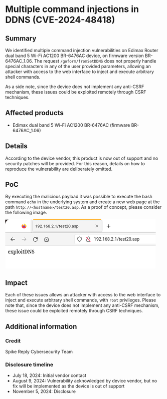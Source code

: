 # Multiple command injections in DDNS (CVE-2024-48418) #

## Summary

We identified multiple command injection vulnerabilities on Edimax Router dual band 5 Wi-Fi AC1200 BR-6476AC device, on firmware version BR-6476AC\_1.06. The request `/goform/fromSetDDNS` does not
properly handle special characters in any of the user provided parameters, allowing an attacker with access to the web interface to inject and execute arbitrary shell commands.

As a side note, since the device does not implement any anti-CSRF mechanism, these issues could be exploited remotely through CSRF techniques.

## Affected products
* Edimax dual band 5 Wi-Fi AC1200 BR-6476AC (firmware BR-6476AC\_1.06)

## Details
According to the device vendor, this product is now out of support and no security patches will be provided. For this reason, details on how to reproduce the vulnerability are deliberately omitted.

## PoC
By executing the malicious payload it was possible to execute the bash command `echo` in the underlying system and create a new web page at the path `http://<hostname>/test20.asp`. As a proof of concept, please consider the following image.

![PoC DDNS exploit](./img/exploit_ddns.png)

## Impact
Each of these issues allows an attacker with access to the web interface to inject and execute arbitrary shell commands, with `root` privileges. Please note that, since the device does not implement any anti-CSRF mechanism, these issue could be exploited remotely through CSRF techniques.

## Additional information

### Credit
Spike Reply Cybersecurity Team

### Disclosure timeline
- July 18, 2024: Initial vendor contact
- August 9, 2024: Vulnerability acknowledged by device vendor, but no fix will be implemented as the device is out of support
- November 5, 2024: Disclosure
